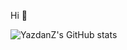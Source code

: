Hi 👋


![YazdanZ's GitHub stats](https://github-readme-stats.vercel.app/api?username=yazdanz&bg_color=30,5e81ac,88c0d0&title_color=fff&text_color=fff)
